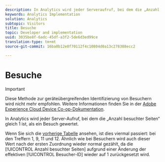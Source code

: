 ```yaml
---
description: In Analytics wird jeder Serveraufruf, bei dem die „Anzahl besuchter Seiten“ gleich 1 ist, als ein Besuch gewertet.
keywords: Analytics Implementation
solution: Analytics
subtopic: Visitors
title: Besuche
topic: Developer and implementation
uuid: 3035be8f-6adc-45df-a3f2-5de6d3ed99ce
translation-type: tm+mt
source-git-commit: 16ba0b12e0f70112f4c10804d0a13c278388ecc2

---
```



# Besuche

>[!IMPORTANT]
>
>Diese Methode zur geräteübergreifenden Identifizierung von Besuchern wird nicht mehr empfohlen. Weitere Informationen finden Sie in der [Adobe Experience Cloud Device Co-op-Dokumentation](https://marketing.adobe.com/resources/help/en_US/mcdc/).

In Analytics wird jeder Server-Aufruf, bei dem die „Anzahl besuchter Seiten“ gleich 1 ist, als ein Besuch gewertet.

Wenn Sie sich die [vorherige Tabelle](/help/implement/js-implementation/xdevice-visid/visit-example.md) ansehen, ist dies viermal passiert: bei den Treffern 1, 9, 11 und 12. Ähnlich wie bei Besuchern wird auch dieser Wert nach der ersten Zuordnung wieder normal gezählt, da die [!UICONTROL Anzahl besuchter Seiten] aufgrund einer Änderung der effektiven [!UICONTROL Besucher-ID] wieder auf 1 zurückgesetzt wird.
